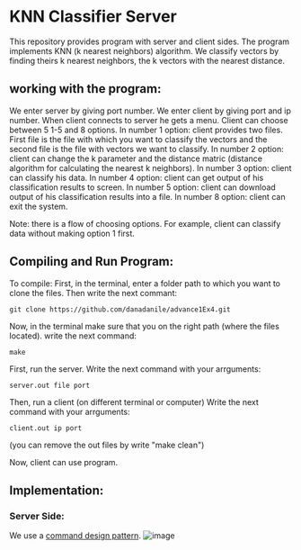 # KNN Classifier Server
This repository provides program with server and client sides. The program implements KNN (k nearest neighbors) algorithm.
We classify vectors by finding theirs k nearest neighbors, the k vectors with the nearest distance.

## working with the program:
We enter server by giving port number.
We enter client by giving port and ip number.
When client connects to server he gets a menu. Client can choose between 5 1-5 and 8 options.
In number 1 option: client provides two files. First file is the file with which you want to classify the vectors and the second file is the file with vectors we want to classify.
In number 2 option: client can change the k parameter and the distance matric (distance algorithm for calculating the nearest k neighbors).
In number 3 option: client can classify his data.
In number 4 option: client can get output of his classification results to screen.
In number 5 option: client can download output of his classification results into a file.
In number 8 option: client can exit the system.

Note: there is a flow of choosing options. For example, client can classify data without making option 1 first.

## Compiling and Run Program:
To compile: First, in the terminal, enter a folder path to which you want to clone the files.
Then write the next commant:
```
git clone https://github.com/danadanile/advance1Ex4.git
```
Now, in the terminal make sure that you on the right path (where the files located).
write the next command: 
```
make
```
First, run the server.
Write the next command with your arrguments:
```
server.out file port
```
Then, run a client (on different terminal or computer)
Write the next command with your arrguments:
```
client.out ip port
```
(you can remove the out files by write "make clean")

Now, client can use program.

## Implementation:

### Server Side:
We use a [command design pattern](https://en.wikipedia.org/wiki/Command_pattern). 
![image](https://user-images.githubusercontent.com/117977429/213930153-e9e140e2-544e-4aa1-8812-4f4ae00202f7.png)









